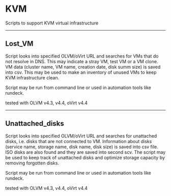 # KVM
Scripts to support KVM virtual infrastructure

---

## Lost_VM

Script looks into specified OLVM/oVirt URL and searches for VMs that do not resolve in DNS. This may indicate a stray VM, test VM or a VM clone. VM data (cluster name, VM name, creation date, disk summ size) is saved into csv. This may be used to make an inventory of unused VMs to keep KVM infrastructure clean.

Script may be run from command line or used in automation tools like rundeck.

tested with OLVM v4.3, v4.4, oVirt v4.4

---

## Unattached_disks

Script looks into specified OLVM/oVirt URL and searches for unattached disks, i.e. disks that are not connected to VM. Information about disks (service name, storage name, disk name, disk size) is saved into csv file. ISO disks are also found and they are saved into second scv. The script may be used to keep track of unattached disks and optimize storage capacity by removing forgotten disks. 

Script may be run from command line or used in automation tools like rundeck.

tested with OLVM v4.3, v4.4, oVirt v4.4

